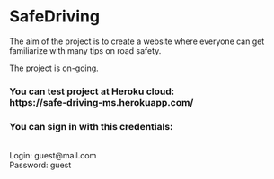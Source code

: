 # SafeDriving

The aim of the project is to create a website where everyone can get familiarize
with many tips on road safety.

The project is on-going.

<h3>You can test project at Heroku cloud: <br>
https://safe-driving-ms.herokuapp.com/


<h3> You can sign in with this credentials:</h3> <br>
Login: guest@mail.com<br>
Password: guest
